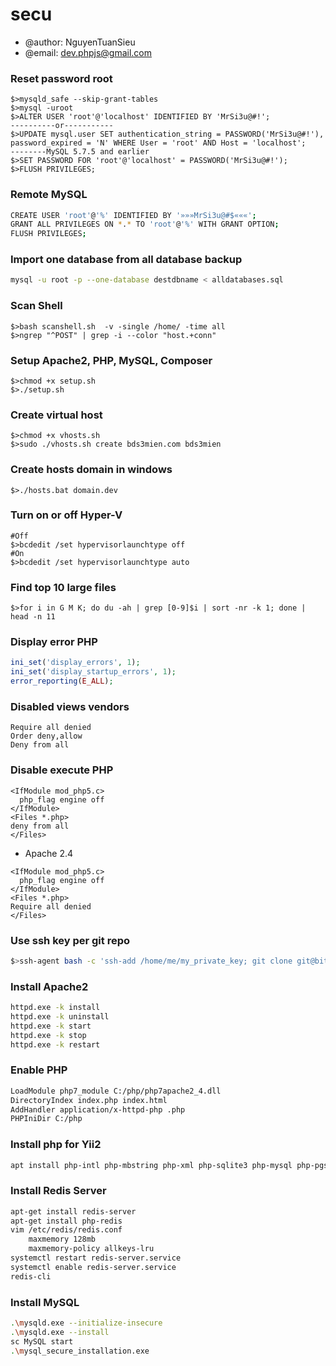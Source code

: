 # secu
- @author: NguyenTuanSieu
- @email: dev.phpjs@gmail.com

### Reset password root
```
$>mysqld_safe --skip-grant-tables
$>mysql -uroot
$>ALTER USER 'root'@'localhost' IDENTIFIED BY 'MrSi3u@#!';
----------or-----------
$>UPDATE mysql.user SET authentication_string = PASSWORD('MrSi3u@#!'), password_expired = 'N' WHERE User = 'root' AND Host = 'localhost';
--------MySQL 5.7.5 and earlier
$>SET PASSWORD FOR 'root'@'localhost' = PASSWORD('MrSi3u@#!');
$>FLUSH PRIVILEGES;
```

### Remote MySQL
```bash
CREATE USER 'root'@'%' IDENTIFIED BY '»»»MrSi3u@#$«««';
GRANT ALL PRIVILEGES ON *.* TO 'root'@'%' WITH GRANT OPTION;
FLUSH PRIVILEGES;
```
### Import one database from all database backup
```bash
mysql -u root -p --one-database destdbname < alldatabases.sql
```

### Scan Shell

```
$>bash scanshell.sh  -v -single /home/ -time all
$>ngrep "^POST" | grep -i --color "host.+conn"
```

### Setup Apache2, PHP, MySQL, Composer

```
$>chmod +x setup.sh
$>./setup.sh
```

### Create virtual host

```
$>chmod +x vhosts.sh
$>sudo ./vhosts.sh create bds3mien.com bds3mien
```
### Create hosts domain in windows

```
$>./hosts.bat domain.dev
```
### Turn on or off Hyper-V

```
#Off
$>bcdedit /set hypervisorlaunchtype off
#On
$>bcdedit /set hypervisorlaunchtype auto
```

### Find top 10 large files

```
$>for i in G M K; do du -ah | grep [0-9]$i | sort -nr -k 1; done | head -n 11
```

### Display error PHP

```php
ini_set('display_errors', 1);
ini_set('display_startup_errors', 1);
error_reporting(E_ALL);
```

### Disabled views vendors

```.htaccess
Require all denied
Order deny,allow
Deny from all
```

### Disable execute PHP

```.htaccess
<IfModule mod_php5.c>
  php_flag engine off
</IfModule>
<Files *.php>
deny from all
</Files>
```
* Apache 2.4

```.htaccess
<IfModule mod_php5.c>
  php_flag engine off
</IfModule>
<Files *.php>
Require all denied
</Files>
```

### Use ssh key per git repo

```bash
$>ssh-agent bash -c 'ssh-add /home/me/my_private_key; git clone git@bitbucket.org:uname/test-git-repo.git'
```

### Install Apache2

```bash
httpd.exe -k install
httpd.exe -k uninstall
httpd.exe -k start
httpd.exe -k stop
httpd.exe -k restart
```
### Enable PHP
```bash
LoadModule php7_module C:/php/php7apache2_4.dll
DirectoryIndex index.php index.html
AddHandler application/x-httpd-php .php
PHPIniDir C:/php
```
### Install php for Yii2

```bash
apt install php-intl php-mbstring php-xml php-sqlite3 php-mysql php-pgsql php-memcache php-apcu php-gd php-imagick php-redis
```
### Install Redis Server

```bash
apt-get install redis-server
apt-get install php-redis
vim /etc/redis/redis.conf
    maxmemory 128mb
    maxmemory-policy allkeys-lru
systemctl restart redis-server.service
systemctl enable redis-server.service
redis-cli
```
### Install MySQL

```bash
.\mysqld.exe --initialize-insecure
.\mysqld.exe --install
sc MySQL start
.\mysql_secure_installation.exe
```
